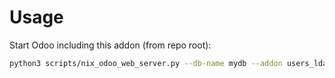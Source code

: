 # Usage

Start Odoo including this addon (from repo root):

```bash
python3 scripts/nix_odoo_web_server.py --db-name mydb --addon users_ldap_groups
```
